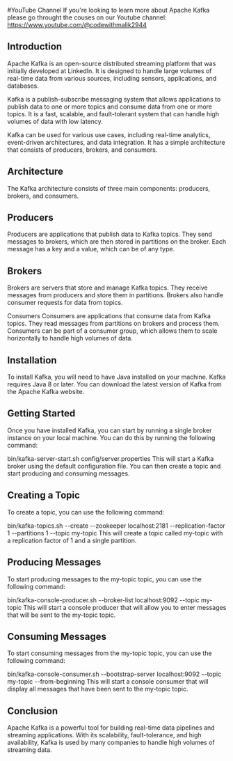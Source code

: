 #YouTube Channel
If you're looking to learn more about Apache Kafka please go throught the couses on our Youtube channel:
https://www.youtube.com/@codewithmalik2944

## Introduction
Apache Kafka is an open-source distributed streaming platform that was initially developed at LinkedIn. It is designed to handle large volumes of real-time data from various sources, including sensors, applications, and databases.

Kafka is a publish-subscribe messaging system that allows applications to publish data to one or more topics and consume data from one or more topics. It is a fast, scalable, and fault-tolerant system that can handle high volumes of data with low latency.

Kafka can be used for various use cases, including real-time analytics, event-driven architectures, and data integration. It has a simple architecture that consists of producers, brokers, and consumers.

## Architecture
The Kafka architecture consists of three main components: producers, brokers, and consumers.

## Producers
Producers are applications that publish data to Kafka topics. They send messages to brokers, which are then stored in partitions on the broker. Each message has a key and a value, which can be of any type.

## Brokers
Brokers are servers that store and manage Kafka topics. They receive messages from producers and store them in partitions. Brokers also handle consumer requests for data from topics.

Consumers
Consumers are applications that consume data from Kafka topics. They read messages from partitions on brokers and process them. Consumers can be part of a consumer group, which allows them to scale horizontally to handle high volumes of data.

## Installation
To install Kafka, you will need to have Java installed on your machine. Kafka requires Java 8 or later. You can download the latest version of Kafka from the Apache Kafka website.

## Getting Started
Once you have installed Kafka, you can start by running a single broker instance on your local machine. You can do this by running the following command:

bin/kafka-server-start.sh config/server.properties
This will start a Kafka broker using the default configuration file. You can then create a topic and start producing and consuming messages.

## Creating a Topic
To create a topic, you can use the following command:

bin/kafka-topics.sh --create --zookeeper localhost:2181 --replication-factor 1 --partitions 1 --topic my-topic
This will create a topic called my-topic with a replication factor of 1 and a single partition.

## Producing Messages
To start producing messages to the my-topic topic, you can use the following command:

bin/kafka-console-producer.sh --broker-list localhost:9092 --topic my-topic
This will start a console producer that will allow you to enter messages that will be sent to the my-topic topic.

## Consuming Messages
To start consuming messages from the my-topic topic, you can use the following command:

bin/kafka-console-consumer.sh --bootstrap-server localhost:9092 --topic my-topic --from-beginning
This will start a console consumer that will display all messages that have been sent to the my-topic topic.

## Conclusion
Apache Kafka is a powerful tool for building real-time data pipelines and streaming applications. With its scalability, fault-tolerance, and high availability, Kafka is used by many companies to handle high volumes of streaming data.

